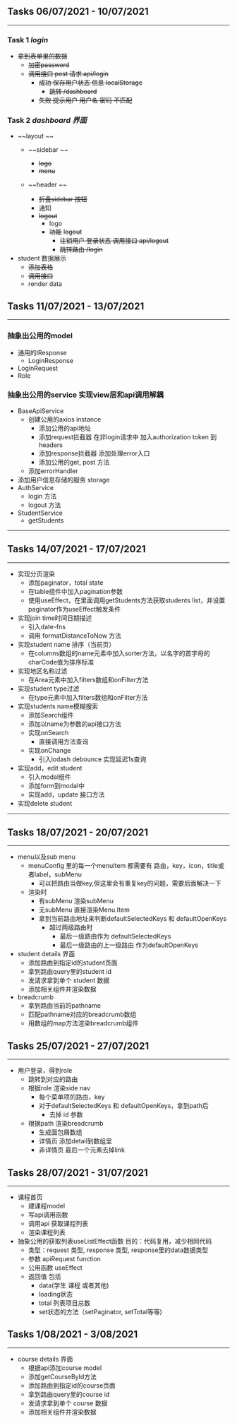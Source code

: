## Tasks 06/07/2021 - 10/07/2021
---
### Task 1 *login* 

-  ~~拿到表单里的数据~~
    -   ~~加密password~~
    -   ~~调用接口 post 请求 api/login~~ 
        -   ~~成功 保存用户状态 信息 localStorage~~
            - ~~跳转 /dashboard~~
        -   ~~失败 提示用户 用户名 密码 不匹配~~

### Task 2 *dashboard 界面*
-  ~~layout ~~
    -  ~~sidebar ~~
        - ~~logo~~
        - ~~menu~~
        
    -  ~~header ~~
        - ~~折叠sidebar 按钮~~
        - 通知 
        - ~~logout~~
            - logo
            - ~~功能~~
                ~~logout~~ 
                -  ~~注销用户 登录状态 调用接口 api/logout~~
                -  ~~跳转路由  /login~~
-  student 数据展示
    - ~~添加表格~~
    - ~~调用接口~~
    - render data 

## Tasks 11/07/2021 - 13/07/2021
---
### 抽象出公用的model
- 通用的IResponse
    - LoginResponse
- LoginRequest
- Role
### 抽象出公用的service 实现view层和api调用解耦
- BaseApiService
    - 创建公用的axios instance
        - 添加公用的api地址
        - 添加request拦截器 在非login请求中 加入authorization token 到 headers
        - 添加response拦截器 添加处理error入口
        - 添加公用的get, post 方法
    - 添加errorHandler
- 添加用户信息存储的服务 storage
- AuthService
    - login 方法
    - logout 方法
- StudentService
    - getStudents
---

## Tasks 14/07/2021 - 17/07/2021
---
- 实现分页渲染
    - 添加paginator，total state
    - 在table组件中加入pagination参数
    - 使用useEffect，在里面调用getStudents方法获取students list，并设置paginator作为useEffect触发条件
- 实现join time时间日期描述
    - 引入date-fns
    - 调用 formatDistanceToNow 方法 
- 实现student name 排序（当前页）
    - 在columns数组的name元素中加入sorter方法，以名字的首字母的charCode值为排序标准
- 实现地区名称过滤
    - 在Area元素中加入filters数组和onFilter方法
- 实现student type过滤
    - 在type元素中加入filters数组和onFilter方法
- 实现students name模糊搜索
    - 添加Search组件
    - 添加以name为参数的api接口方法
    - 实现onSearch
        - 直接调用方法查询
    - 实现onChange
        - 引入lodash debounce 实现延迟1s查询
- 实现add，edit student
    - 引入modal组件
    - 添加form到modal中
    - 实现add，update 接口方法
- 实现delete student
---

## Tasks 18/07/2021 - 20/07/2021
---
- menu以及sub menu
    - menuConfig 里的每一个menuItem 都需要有 路由，key，icon，title或者label，subMenu
        - 可以把路由当做key,但这里会有重复key的问题，需要后面解决一下
    - 渲染时 
        - 有subMenu 渲染subMenu
        - 无subMenu 直接渲染Menu.Item
        - 拿到当前路由地址来判断defaultSelectedKeys 和 defaultOpenKeys
            - 超过两级路由时
                - 最后一级路由作为 defaultSelectedKeys
                - 最后一级路由的上一级路由 作为defaultOpenKeys
- student details 界面
    - 添加路由到指定id的student页面
    - 拿到路由query里的student id
    - 发请求拿到单个 student 数据
    - 添加相关组件并渲染数据
- breadcrumb
    - 拿到路由当前的pathname
    - 匹配pathname对应的breadcrumb数组
    - 用数组的map方法渲染breadcrumb组件

## Tasks 25/07/2021 - 27/07/2021
---
- 用户登录，得到role
    - 跳转到对应的路由
    - 根据role 渲染side nav
      - 每个菜单项的路由，key
      - 对于defaultSelectedKeys 和 defaultOpenKeys，拿到path后
        - 去掉 id 参数
    - 根据path 渲染breadcrumb
      - 生成面包屑数组
      - 详情页 添加detail到数组里
      - 非详情页 最后一个元素去掉link

## Tasks 28/07/2021 - 31/07/2021
---
- 课程首页
  - 建课程model
  - 写api调用函数
  - 调用api 获取课程列表
  - 渲染课程列表
- 抽象公用的获取列表useListEffect函数  目的：代码复用，减少相同代码
    - 类型：request 类型, response 类型, response里的data数据类型
    - 参数 apiRequest function
    - 公用函数 useEffect
    - 返回值 包括 
        - data(学生 课程 或者其他)
        - loading状态
        - total 列表项目总数
        - set状态的方法（setPaginator, setTotal等等)
## Tasks 1/08/2021 - 3/08/2021
---
- course details 界面
    - 根据api添加course model
    - 添加getCourseById方法
    - 添加路由到指定id的course页面
    - 拿到路由query里的course id
    - 发请求拿到单个 course 数据
    - 添加相关组件并渲染数据